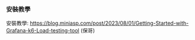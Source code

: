 ### 安裝教學

安裝教學: https://blog.miniasp.com/post/2023/08/01/Getting-Started-with-Grafana-k6-Load-testing-tool (保哥)


